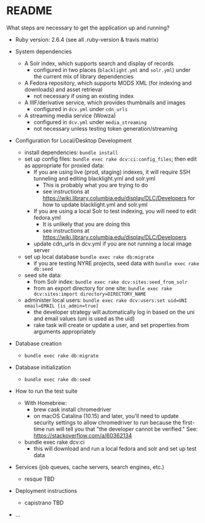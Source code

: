 # README

What steps are necessary to get the
application up and running?

* Ruby version: 2.6.4 (see all .ruby-version & travis matrix)

* System dependencies
  * A Solr index, which supports search and display of records
    * configured in two places (`blacklight.yml` and `solr.yml`) under the current mix of library dependencies
  * A Fedora repository, which supports MODS XML (for indexing and downloads) and asset retrieval
    * not necessary if using an existing index
  * A IIIF/derivative service, which provides thumbnails and images
    * configured in `dcv.yml` under `cdn_urls`
  * A streaming media service (Wowza)
    * configured in `dcv.yml` under `media_streaming`
    * not necessary unless testing token generation/streaming

* Configuration for Local/Desktop Development
  * install dependencies: `bundle install`
  * set up config files: `bundle exec rake dcv:ci:config_files`; then edit as appropriate for proxied data:
    * If you are using live (prod, staging) indexes, it will require SSH tunneling and editing blacklight.yml and solr.yml
      * This is probably what you are trying to do
      * see instructions at https://wiki.library.columbia.edu/display/DLC/Developers for how to update blacklight.yml and solr.yml
    * If you are using a local Solr to test indexing, you will need to edit fedora.yml
      * It is unlikely that you are doing this
      * see instructions at https://wiki.library.columbia.edu/display/DLC/Developers
    * update cdn_urls in dcv.yml if you are not running a local image server
  * set up local database `bundle exec rake db:migrate`
    * if you are testing NYRE projects, seed data with `bundle exec rake db:seed`
  * seed site data:
    * from Solr index: `bundle exec rake dcv:sites:seed_from_solr`
    * from an export directory for one site: `bundle exec rake dcv:sites:import directory=DIRECTORY_NAME`
  * administer local users: `bundle exec rake dcv:users:set uid=UNI email=EMAIL [is_admin=true]`
    * the developer strategy will automatically log in based on the uni and email values (uni is used as the uid)
    * rake task will create or update a user, and set properties from arguments appropriately


* Database creation
  * `bundle exec rake db:migrate`

* Database initialization
  * `bundle exec rake db:seed`

* How to run the test suite
  * With Homebrew:
    * brew cask install chromedriver
    * on macOS Catalina (10.15) and later, you'll need to update security settings to allow chromedriver to run because the first-time run will tell you that "the developer cannot be verified." See: https://stackoverflow.com/a/60362134
  * bundle exec rake dcv:ci
    * this will download and run a local fedora and solr and set up test data

* Services (job queues, cache servers, search engines, etc.)
  * resque TBD

* Deployment instructions
  * capistrano TBD

* ...
